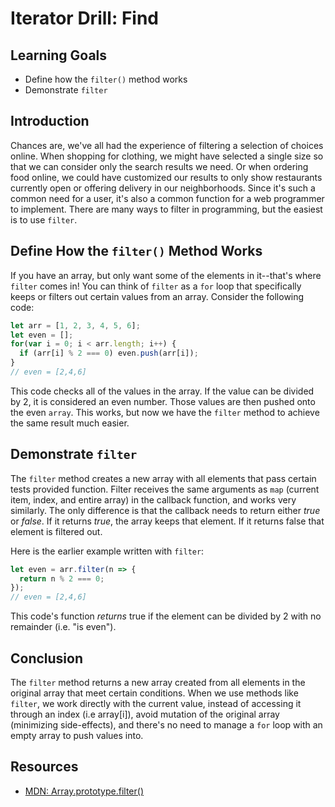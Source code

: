 # Iterator Drill: Find

## Learning Goals

* Define how the `filter()` method works
* Demonstrate `filter`

## Introduction

Chances are, we've all had the experience of filtering a selection of choices
online. When shopping for clothing, we might have selected a single size so
that we can consider only the search results we need. Or when ordering food
online, we could have customized our results to only show restaurants currently
open or offering delivery in our neighborhoods. Since it's such a common need
for a user, it's also a common function for a web programmer to implement.
There are many ways to filter in programming, but the easiest is to use `filter`.

## Define How the `filter()` Method Works

If you have an array, but only want some of the elements in it--that's where
`filter` comes in! You can think of `filter` as a `for` loop that specifically
keeps or filters out certain values from an array. Consider the following code:

```js
let arr = [1, 2, 3, 4, 5, 6];
let even = [];
for(var i = 0; i < arr.length; i++) {
  if (arr[i] % 2 === 0) even.push(arr[i]);
}
// even = [2,4,6]
```

This code checks all of the values in the array. If the value can be divided by 2, it
is considered an even number. Those values are then pushed onto the even `array`. This
works, but now we have the `filter` method to achieve the same result much easier.

## Demonstrate `filter`

The `filter` method creates a new array with all elements that pass certain tests provided
function. Filter receives the same arguments as `map` (current item, index, and entire array)
in the callback function, and works very similarly. The only difference is that the callback
needs to return either _true_ or _false_. If it returns _true_, the array keeps that element.
If it returns false that element is filtered out.

Here is the earlier example written with `filter`:

```js
let even = arr.filter(n => {
  return n % 2 === 0;
});
// even = [2,4,6]
```

This code's function _returns_ true if the element can be divided by 2 with no
remainder (i.e. "is even").

## Conclusion

The `filter` method returns a new array created from all elements in the original array
that meet certain conditions. When we use methods like `filter`, we work directly with
the current value, instead of accessing it through an index (i.e array[i]), avoid mutation
of the original array (minimizing side-effects), and there's no need to manage a `for`
loop with an empty array to push values into.

## Resources
- [MDN: Array.prototype.filter()](https://developer.mozilla.org/en-US/docs/Web/JavaScript/Reference/Global_Objects/Array/filter)